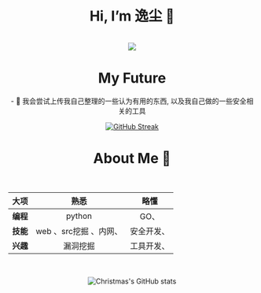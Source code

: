 
<div align="center">
  <h1>Hi, I’m 逸尘 👋</h1>
<br>
<div align="center" ><img order-radius="100px" src="https://cdn.jsdelivr.net/gh/sun0225SUN/photos/images/202108300019556.gif"/></div>
  <h1>My Future</h1>
- 👀 我会尝试上传我自己整理的一些认为有用的东西, 以及我自己做的一些安全相关的工具

[![GitHub Streak](https://streak-stats.demolab.com?user=yichensec&theme=dark&border_radius=5&locale=zh_Hans&date_format=%5BY.%5Dn.j)](https://git.io/streak-stats)
<br>
<div align="center">
<h1> About Me 👋</h1>
<br>

  | 		大项     |    熟悉      |  略懂 |
| :------------- | :----------:|:------------:|
| **编程**| python |GO、
|**技能**| web 、src挖掘 、内网、|安全开发、
|**兴趣**|漏洞挖掘|工具开发、

<br>

<!-- 仓库动态 -->
![Christmas's GitHub stats](https://github-readme-stats.vercel.app/api?username=yichensec&show_icons=true&theme=tokyonight)

</p>
</div>

